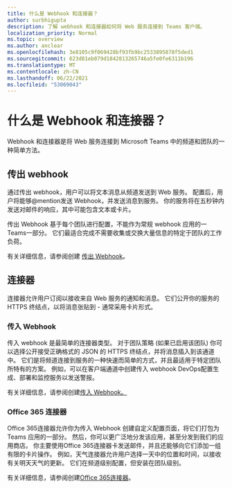 ```yaml
---
title: 什么是 Webhook 和连接器？
author: surbhigupta
description: 了解 webhook 和连接器如何将 Web 服务连接到 Teams 客户端。
localization_priority: Normal
ms.topic: overview
ms.author: anclear
ms.openlocfilehash: 3e8105c9f069428bf93fb9bc2533895878f5ded1
ms.sourcegitcommit: 623d81eb079d1842813265746a5fe0fe6311b196
ms.translationtype: MT
ms.contentlocale: zh-CN
ms.lasthandoff: 06/22/2021
ms.locfileid: "53069043"
---
```

# <a name="what-are-webhooks-and-connectors"></a>什么是 Webhook 和连接器？

Webhook 和连接器是将 Web 服务连接到 Microsoft Teams 中的频道和团队的一种简单方法。 

## <a name="outgoing-webhooks"></a>传出 webhook

通过传出 webhook，用户可以将文本消息从频道发送到 Web 服务。 配置后，用户将能够@mention发送 Webhook，并发送消息到服务。 你的服务将在五秒钟内发送对邮件的响应，其中可能包含文本或卡片。

传出 Webhook 基于每个团队进行配置，不能作为常规 webhook 应用的一Teams一部分。 它们最适合完成不需要收集或交换大量信息的特定于团队的工作负荷。

有关详细信息，请参阅创建 [传出 Webhook](~/webhooks-and-connectors/how-to/add-outgoing-webhook.md)。

## <a name="connectors"></a>连接器

连接器允许用户订阅以接收来自 Web 服务的通知和消息。 它们公开你的服务的 HTTPS 终结点，以将消息张贴到 - 通常采用卡片形式。

### <a name="incoming-webhooks"></a>传入 Webhook

传入 webhook 是最简单的连接器类型。 对于团队策略 (如果已启用该团队) 你可以选择公开接受正确格式的 JSON 的 HTTPS 终结点，并将消息插入到该通道中。 它们是将频道连接到服务的一种快速而简单的方式，并且最适用于特定团队所特有的方案。 例如，可以在客户端通道中创建传入 webhook DevOps配置生成、部署和监控服务以发送警报。

有关详细信息，请参阅创建[传入 Webhook。](~/webhooks-and-connectors/how-to/add-incoming-webhook.md)

### <a name="office-365-connectors"></a>Office 365 连接器

Office 365连接器允许你为传入 Webhook 创建自定义配置页面，将它们打包为 Teams 应用的一部分。 然后，你可以更广泛地分发该应用，甚至分发到我们的应用商店。 你主要使用Office 365连接器卡发送邮件，并且还能够向它们添加一组有限的卡片操作。 例如，天气连接器允许用户选择一天中的位置和时间，以接收有关明天天气的更新。 它们在频道级别配置，但安装在团队级别。

有关详细信息，请参阅创建[Office 365连接器](~/webhooks-and-connectors/how-to/connectors-creating.md)。
